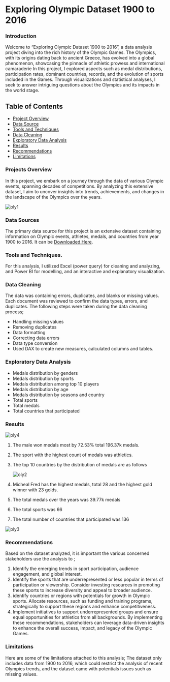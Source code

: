# Exploring Olympic Dataset 1900 to 2016


### Introduction

Welcome to “Exploring Olympic Dataset 1900 to 2016”, a data analysis project diving into the rich history of the Olympic Games. The Olympics, with its origins dating back to ancient Greece, has evolved into a global phenomenon, showcasing the pinnacle of athletic prowess and international camaraderie
In this project, I explored aspects such as medal distributions, participation rates, dominant countries, records, and the evolution of sports included in the Games. Through visualizations and statistical analyses, I seek to answer intriguing questions about the Olympics and its impacts in the world stage.

## Table of Contents

- [Project Overview](project-overview)
- [Data Source](data-source)
- [Tools and Techniques](tools-and-techniques)
- [Data Cleaning](data-cleaning)
- [Exploratory Data Analysis](exploratory-data-analysis)
- [Results](Results)
- [Recommendations](Recommendations)
- [Limitations](Limitations)

### Projects Overview

In this project, we embark on a journey through the data of various Olympic events, spanning decades of competitions. By analyzing this extensive dataset, I aim to uncover insights into trends, achievements, and changes in the landscape of the Olympics over the years.

![oly1](https://github.com/OJO-MOSES/OLYMPICS-GAMES-ANALYSIS/assets/113169345/7904766d-3d65-4c1d-a355-ff389749ccdb)

### Data Sources

The primary data source for this project is an extensive dataset containing information on Olympic events, athletes, medals, and countries from year 1900 to 2016. It can be [Downloaded Here](https://drive.google.com/drive/folders/1Sr-sl_HdM-_crELIKHuaWAMuFaTnsa_).

### Tools and Techniques.

For this analysis, I utilized Excel (power query) for cleaning and analyzing, and 
Power BI for modelling, and an interactive and explanatory visualization.

### Data Cleaning

The data was containing errors, duplicates, and blanks or missing values. Each document was reviewed to confirm the data types, errors, and duplicates. The following steps were taken during the data cleaning process;
- Handling missing values
- Removing duplicates
- Data formatting
- Correcting data errors
- Data type conversion
- Used DAX to create new measures, calculated columns and tables.

### Exploratory Data Analysis

- Medals distribution by genders
- Medals distribution by sports
- Medals distribution among top 10 players
- Medals distribution by age
- Medals distribution by seasons and country
- Total sports
- Total medals
- Total countries that participated

### Results 

![oly4](https://github.com/OJO-MOSES/OLYMPICS-GAMES-ANALYSIS/assets/113169345/dcf72fbf-617f-4d24-b443-9cd11e81943d)

1. The male won medals most by 72.53% total 196.37k medals.
2. The sport with the highest count of medals was athletics.
3. The top 10 countries by the distribution of medals are as follows
 
   ![oly2](https://github.com/OJO-MOSES/OLYMPICS-GAMES-ANALYSIS/assets/113169345/e6eac136-ad3d-4048-b1d1-87ccf6d865f3)

5. Micheal Fred has the highest medals, total 28 and the highest gold winner with 23 golds.
6. The total medals over the years was 39.77k medals
7. The total sports was 66
8. The total number of countries that participated was 136

![oly3](https://github.com/OJO-MOSES/OLYMPICS-GAMES-ANALYSIS/assets/113169345/75b18f6d-5812-4318-aaf6-40bb9eae03a1)


### Recommendations

Based on the dataset analyzed, it is important the various concerned stakeholders use the analysis to ;
1. Identify the emerging trends in sport participation, audience engagement, and global interest.
2. Identify the sports that are underrepresented or less popular in terms of participation or viewership. Consider investing resources in promoting these sports to increase diversity and appeal to broader audience.
3. identify countries or regions with potentials for growth in Olympic sports. Allocate resources, such as funding and training programs, strategically to support these regions and enhance competitiveness.
4. Implement initiatives to support underrepresented groups and ensure equal opportunities for athletics from all backgrounds. 
By implementing these recommendations, stakeholders can leverage data-driven insights to enhance the overall success, impact, and legacy of the Olympic Games.

### Limitations

Here are some of the limitations attached to this analysis;
The dataset only includes data from 1900 to 2016, which could restrict the analysis of recent Olympics trends, and the dataset came with potentials issues such as missing values.


